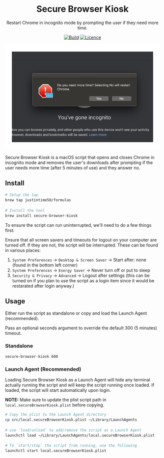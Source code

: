 <div align="center">

# Secure Browser Kiosk

Restart Chrome in incognito mode by prompting the user if they need more time.

[![Build](https://github.com/Justintime50/secure-browser-kiosk/workflows/build/badge.svg)](https://github.com/Justintime50/secure-browser-kiosk/actions)
[![Licence](https://img.shields.io/github/license/justintime50/secure-browser-kiosk)](LICENSE)

<img src="assets/showcase.png" alt="Showcase">

</div>

Secure Browser Kiosk is a macOS script that opens and closes Chrome in incognito mode and removes the user's downloads after prompting if the user needs more time (after 5 minutes of use) and they answer no.

## Install

```bash
# Setup the tap
brew tap justintime50/formulas

# Install the tool
brew install secure-browser-kiosk
```

To ensure the script can run uninterrupted, we'll need to do a few things first:

Ensure that all screen savers and timeouts for logout on your computer are turned off. If they are not, the script will be interrupted. These can be found in various places:

1. `System Preferences` -> `Desktop & Screen Saver` -> Start after: none (found in the bottom left corner)
1. `System Preferences` -> `Energy Saver` -> Never turn off or put to sleep
1. `Security & Privacy` -> `Advanced` -> Logout after settings (this can be turned on if you plan to use the script as a login item since it would be restarated after login anyway.)

## Usage

Either run the script as standalone or copy and load the Launch Agent (recommended).

Pass an optional seconds argument to override the default 300 (5 minutes) timeout.

### Standalone

```bash
secure-browser-kiosk 600
```

### Launch Agent (Recommended)

Loading Secure Browser Kiosk as a Launch Agent will hide any terminal actually running the script and will keep the script running once loaded. If loaded, the script will start automatically upon login.

**NOTE:** Make sure to update the plist script path in `local.secureBrowserKiosk.plist` before copying.

```bash
# Copy the plist to the Launch Agent directory
cp src/local.secureBrowserKiosk.plist ~/Library/LaunchAgents

# use `load/unload` to add/remove the script as a Launch Agent
launchctl load ~/Library/LaunchAgents/local.secureBrowserKiosk.plist

# To `start/stop` the script from running, use the following
launchctl start local.secureBrowserKiosk.plist
```

